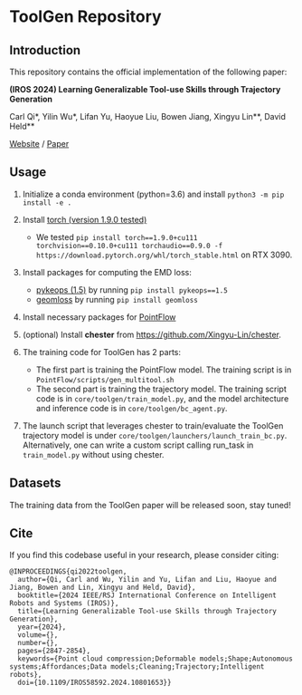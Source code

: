 # ToolGen Repository

## Introduction
This repository contains the official implementation of the following paper:

**(IROS 2024) Learning Generalizable Tool-use Skills through
Trajectory Generation**

Carl Qi*, Yilin Wu*, Lifan Yu, Haoyue Liu, Bowen Jiang, Xingyu Lin**, David Held**

[Website](https://sites.google.com/view/toolgen) /  [Paper](https://arxiv.org/abs/2310.00156)

## Usage
1. Initialize a conda environment (python=3.6) and install `python3 -m pip install -e .`
2. Install [torch (version 1.9.0 tested)](https://pytorch.org/get-started/previous-versions/)
    * We tested `pip install torch==1.9.0+cu111 torchvision==0.10.0+cu111 torchaudio==0.9.0 -f https://download.pytorch.org/whl/torch_stable.html` on RTX 3090.
3. Install packages for computing the EMD loss:
    * [pykeops (1.5)](https://www.kernel-operations.io/keops/python/installation.html) by
      running `pip install pykeops==1.5`
    * [geomloss](https://www.kernel-operations.io/geomloss/api/install.html) by running `pip install geomloss`
4. Install necessary packages for [PointFlow](https://github.com/stevenygd/PointFlow)

5. (optional) Install **chester** from https://github.com/Xingyu-Lin/chester.

6. The training code for ToolGen has 2 parts: 
    * The first part is training the PointFlow model. The training script is in `PointFlow/scripts/gen_multitool.sh`
    * The second part is training the trajectory model. The training script code is in `core/toolgen/train_model.py`, and the model architecture and inference code is in `core/toolgen/bc_agent.py`.
7. The launch script that leverages chester to train/evaluate the ToolGen trajectory model is under `core/toolgen/launchers/launch_train_bc.py`. Alternatively, one can write a custom script calling run_task in `train_model.py` without using chester.

## Datasets
The training data from the ToolGen paper will be released soon, stay tuned!

## Cite

If you find this codebase useful in your research, please consider citing:

```
@INPROCEEDINGS{qi2022toolgen,
  author={Qi, Carl and Wu, Yilin and Yu, Lifan and Liu, Haoyue and Jiang, Bowen and Lin, Xingyu and Held, David},
  booktitle={2024 IEEE/RSJ International Conference on Intelligent Robots and Systems (IROS)}, 
  title={Learning Generalizable Tool-use Skills through Trajectory Generation}, 
  year={2024},
  volume={},
  number={},
  pages={2847-2854},
  keywords={Point cloud compression;Deformable models;Shape;Autonomous systems;Affordances;Data models;Cleaning;Trajectory;Intelligent robots},
  doi={10.1109/IROS58592.2024.10801653}}
```
